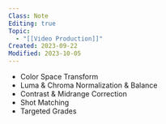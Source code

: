 ```yaml
---
Class: Note
Editing: true
Topic:
  - "[[Video Production]]"
Created: 2023-09-22
Modified: 2023-10-05
---
```


- Color Space Transform
- Luma & Chroma Normalization & Balance
- Contrast & Midrange Correction
- Shot Matching
- Targeted Grades
